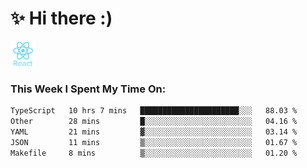 <h1 align="left">✨ Hi there :)</h1>

  <a href="https://reactjs.org/" target="_blank" rel="noreferrer">   
    <img src="https://raw.githubusercontent.com/devicons/devicon/master/icons/react/react-original-wordmark.svg" alt="react" width="40"     
    height="40"/></a>
 
<h3 align="left">This Week I Spent My Time On:</h3>
<!--START_SECTION:waka-->

```txt
TypeScript   10 hrs 7 mins   ██████████████████████░░░   88.03 %
Other        28 mins         █░░░░░░░░░░░░░░░░░░░░░░░░   04.16 %
YAML         21 mins         ▓░░░░░░░░░░░░░░░░░░░░░░░░   03.14 %
JSON         11 mins         ▒░░░░░░░░░░░░░░░░░░░░░░░░   01.67 %
Makefile     8 mins          ▒░░░░░░░░░░░░░░░░░░░░░░░░   01.20 %
```

<!--END_SECTION:waka-->

